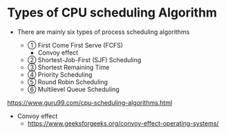 # Types of CPU scheduling Algorithm

- There are mainly six types of process scheduling algorithms

  - ① First Come First Serve (FCFS)
    - Convoy effect
  - ② Shortest-Job-First (SJF) Scheduling
  - ③ Shortest Remaining Time
  - ④ Priority Scheduling
  - ⑤ Round Robin Scheduling
  - ⑥ Multilevel Queue Scheduling

https://www.guru99.com/cpu-scheduling-algorithms.html


- Convoy effect
  - https://www.geeksforgeeks.org/convoy-effect-operating-systems/

